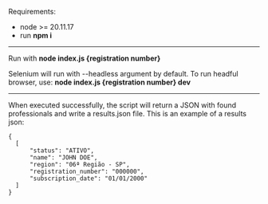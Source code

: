 Requirements:
- node >= 20.11.17
- run **npm i**

---

Run with **node index.js {registration number}**

Selenium will run with --headless argument by default. To run headful browser, use: **node index.js {registration number} dev**

---

When executed successfully, the script will return a JSON with found professionals and write a results.json file. This is an example of a results json:

```
{
  [
      "status": "ATIVO",
      "name": "JOHN DOE",
      "region": "06ª Região - SP",
      "registration_number": "000000",
      "subscription_date": "01/01/2000"
  ]
}
```
